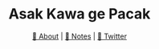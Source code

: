 <h1 align="center">Asak Kawa ge Pacak</h1>

<p align="center">
  <a href="https://haikel.my.id">🌸 About</a> | 
  <a href="https://haikelz.me">💬 Notes</a> | 
  <a href="https://twitter.com/ginkgo_byte">👋 Twitter</a>
</p>

<!--
<div align="center">
<img src='https://github-readme-stats.vercel.app/api/top-langs/?username=haikelz&theme=react&hide=css,html&layout=compact'/>
</div>
-->
